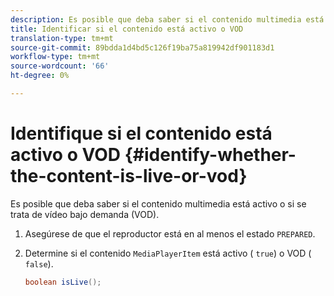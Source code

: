 ```yaml
---
description: Es posible que deba saber si el contenido multimedia está activo o si se trata de vídeo bajo demanda (VOD).
title: Identificar si el contenido está activo o VOD
translation-type: tm+mt
source-git-commit: 89bdda1d4bd5c126f19ba75a819942df901183d1
workflow-type: tm+mt
source-wordcount: '66'
ht-degree: 0%

---
```



# Identifique si el contenido está activo o VOD {#identify-whether-the-content-is-live-or-vod}

Es posible que deba saber si el contenido multimedia está activo o si se trata de vídeo bajo demanda (VOD).

1. Asegúrese de que el reproductor está en al menos el estado `PREPARED`.
1. Determine si el contenido `MediaPlayerItem` está activo ( `true`) o VOD ( `false`).

   ```java
   boolean isLive();
   ```
